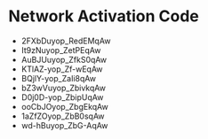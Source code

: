 # Network Activation Code
* 2FXbDuyop_RedEMqAw
* It9zNuyop_ZetPEqAw
* AuBJUuyop_ZfkS0qAw
* KTlAZ-yop_Zf-wEqAw
* BQjlY-yop_ZaIi8qAw
* bZ3wVuyop_ZbivkqAw
* D0j0D-yop_ZbipUqAw
* ooCbJOyop_ZbgEkqAw
* 1aZfZOyop_ZbB0sqAw
* wd-hBuyop_ZbG-AqAw